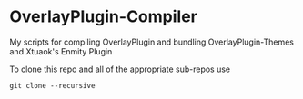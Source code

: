 # OverlayPlugin-Compiler
My scripts for compiling OverlayPlugin and bundling OverlayPlugin-Themes and Xtuaok's Enmity Plugin

To clone this repo and all of the appropriate sub-repos use

    git clone --recursive
